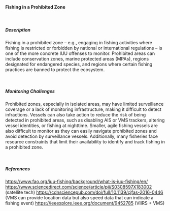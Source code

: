 <br>

#### **Fishing in a Prohibited Zone**

<br>

##### **Description**

Fishing in a prohibited zone – e.g., engaging in fishing activities where fishing is restricted or forbidden by national or international regulations – is one of the more concrete IUU offenses to monitor. Prohibited areas can include conservation zones, marine protected areas (MPAs), regions designated for endangered species, and regions where certain fishing practices are banned to protect the ecosystem.


<br>

##### **Monitoring Challenges**

Prohibited zones, especially in isolated areas, may have limited surveillance coverage or a lack of monitoring infrastructure, making it difficult to detect infractions. Vessels can also take action to reduce the risk of being detected in prohibited areas, such as disabling AIS or VMS trackers, altering vessel identities, or fishing at nighttime. Smaller, agile fishing vessels are also difficult to monitor as they can easily navigate prohibited zones and avoid detection by surveillance vessels. Additionally, many fisheries face resource constraints that limit their availability to identify and track fishing in a prohibited zone.

<br>

##### References
https://www.fao.org/iuu-fishing/background/what-is-iuu-fishing/en/ 
https://www.sciencedirect.com/science/article/pii/S0308597X183002 (satellite tech)
https://cdnsciencepub.com/doi/full/10.1139/cjfas-2016-0446 (VMS can provide location data but also speed data that can indicate a fishing event) 
https://ieeexplore.ieee.org/document/9452785 (VIIRS + VMS)


